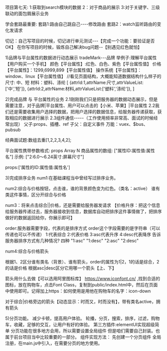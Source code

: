 项目第七天:
1:获取到search模块的数据
2：对于商品的展示
3:对于关键字、三级联动的面包屑展示业务

学会套路最重要:
套路1:路由自己跳自己----修改路由
套路2：watch监听路由的变化发请求


切记：自己写项目的时候，切记进行单元测试---【完成一个功能：要验证是否OK】
      在你写项目的时候，锻炼自己解决bug问题--【别遇见红色就怕】



1)品牌与平台属性的数据进行动态展示
tradeMark---品牌
举例子:理解平台属性 【用户购买一个手机】
颜色【平台属性】:红色、白色、紫色【平台属性值】
价格【平台属性】：1299,6999,899【平台属性值】
操作系统【平台属性】：window、linux【平台属性值】
//看见页面结构，大概能知道数据结构什么样子的
尺寸: 中、短
材料：塑料、涤纶
[
    {attrId:1,attrName:尺寸,attrValueList:['中','短']},
    {attrId:2,attrName:材料,attrValueList:['塑料','涤纶']},
]


2)完成品牌  与  平台属性的业务
2.1刚刚我们只是把服务器的数据动态展示，但是需要注意，对于品牌|平台属性、用户可以点击的【小米、苹果】|平台属性
2.2我们还是需要收集用户选择的数据，把用户选择的数据信息，给服务器传递获取，获取相应的数据进行展示
2.3组件通信-----（工作使用频率非常高、面试的时候经常出现）
父子:props、插槽、ref
子父：自定义事件
万能：vuex、$bus、pubsub

经典面试题:数组去重[1,2,2,3,4,2];


平台属性携带参数格式:
props	 Array	 N	  商品属性的数组: ["属性ID:属性值:属性名"]   示例: ["2:6.0～6.24英寸:屏幕尺寸"]

props:['属性的ID:属性值:属性名']






3)完成排序业务
num1:在基础课程当中曾经写过排序业务。

num2:综合与价格按钮，点击谁，谁的背景颜色变为红色。（类名：active）
谁有类这件事情，区分开综合与价格


num3：将来点击综合||价格，还是需要给服务器发请求
【价格升序：把这个信息给服务器传递过去，服务器接收到信息，数据库自动把排序这件事情做了，把排序做好的数据返回给你，你展示即可】




order:服务器需要字段，代表的是排序方式
order这个字段需要的是字符串（可以传递也可以不传递）
1:代表综合
2:代表价格
3:asc代表升序
4:desc代表降序
告诉服务器排序方式有几种情况? 四种
"1:asc" "1:desc"  "2:asc"  "2:desc"


num4:综合与价格箭头

根据1、2区分谁有类名（背景）、谁有箭头，order的属性为1|2，1的话是综合，2的话是价格
    根据asc|desc区分它用哪一个箭头【上、下】

箭头用什么去做【可以选用阿里图标库】  https://www.iconfont.cn/ ,找到合适的图标，放在购物车，点击Font Class，复制到public/index.html中，然后在页面中使用即可。记得加上https：如何使用是用他在购物车的名字：icon-down

对于综合|价格旁边的箭头【动态显示：时而又，时而没有】，带有类名active，拥有箭头







5)分页功能。
减少卡顿，提高用户体验。
轮播，分页，搜索，排序，过滤，购物车，收藏，足够的交互，让用户有好的体验。
第三方插件:elementUI实现超级简单
分页功能在很多地方会用，所以需要设置全局组件
但是咱们需要自己封装。也属于前台项目当中比较重要的一部分。
组件实现方法：
先创建一个分页组件
全局注册，在main.js中引入，在需要分页的地方使用。